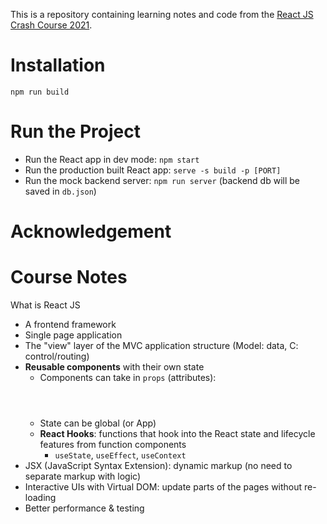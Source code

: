 This is a repository containing learning notes and code from the [React JS Crash Course 2021](https://www.youtube.com/watch?v=w7ejDZ8SWv8).

# Installation
`npm run build`

# Run the Project
- Run the React app in dev mode: `npm start`
- Run the production built React app: `serve -s build -p [PORT]`
- Run the mock backend server: `npm run server` (backend db will be saved in `db.json`)

# Acknowledgement

# Course Notes
What is React JS
- A frontend framework
- Single page application
- The "view" layer of the MVC application structure (Model: data, C: control/routing)
- **Reusable components** with their own state
    - Components can take in `props` (attributes): <Header title="My Title"/>
    - State can be global (or App)
    - **React Hooks**: functions that hook into the React state and lifecycle features from function components
        - `useState`, `useEffect`, `useContext`
- JSX (JavaScript Syntax Extension): dynamic markup (no need to separate markup with logic)
- Interactive UIs with Virtual DOM: update parts of the pages without re-loading
- Better performance & testing

